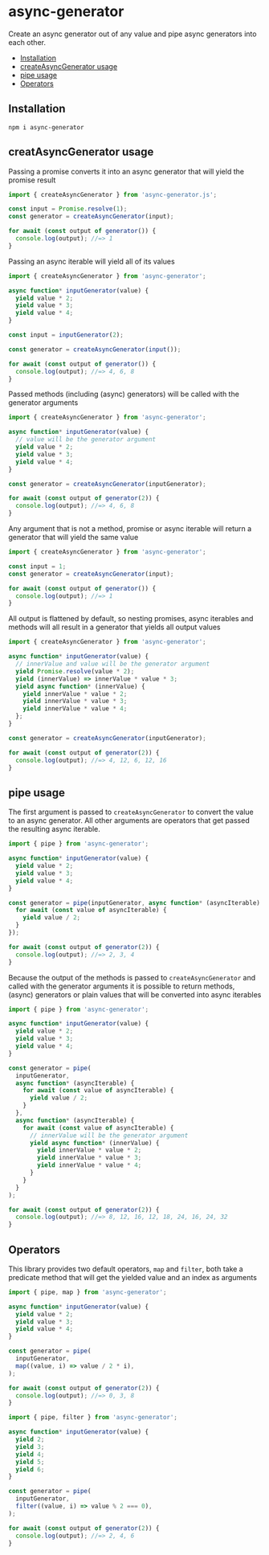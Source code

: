 # async-generator

Create an async generator out of any value and pipe async generators into each other.

* [Installation](#installation)
* [createAsyncGenerator usage](#createAsyncgenerator)
* [pipe usage](#pipe)
* [Operators](#operators)

## Installation

```
npm i async-generator
```

## creatAsyncGenerator usage

Passing a promise converts it into an async generator that will yield the promise result

```js
import { createAsyncGenerator } from 'async-generator.js';

const input = Promise.resolve(1);
const generator = createAsyncGenerator(input);

for await (const output of generator()) {
  console.log(output); //=> 1
}
```

Passing an async iterable will yield all of its values

```js
import { createAsyncGenerator } from 'async-generator';

async function* inputGenerator(value) {
  yield value * 2;
  yield value * 3;
  yield value * 4;
}

const input = inputGenerator(2);

const generator = createAsyncGenerator(input());

for await (const output of generator()) {
  console.log(output); //=> 4, 6, 8
}
```

Passed methods (including (async) generators) will be called with the generator arguments

```js
import { createAsyncGenerator } from 'async-generator';

async function* inputGenerator(value) {
  // value will be the generator argument
  yield value * 2;
  yield value * 3;
  yield value * 4;
}

const generator = createAsyncGenerator(inputGenerator);

for await (const output of generator(2)) {
  console.log(output); //=> 4, 6, 8
}
```

Any argument that is not a method, promise or async iterable will return a generator that will yield the same value

```js
import { createAsyncGenerator } from 'async-generator';

const input = 1;
const generator = createAsyncGenerator(input);

for await (const output of generator()) {
  console.log(output); //=> 1
}
```

All output is flattened by default, so nesting promises, async iterables and methods will all result in a generator that yields all output values

```js
import { createAsyncGenerator } from 'async-generator';

async function* inputGenerator(value) {
  // innerValue and value will be the generator argument
  yield Promise.resolve(value * 2);
  yield (innerValue) => innerValue * value * 3;
  yield async function* (innerValue) {
    yield innerValue * value * 2;
    yield innerValue * value * 3;
    yield innerValue * value * 4;
  };
}

const generator = createAsyncGenerator(inputGenerator);

for await (const output of generator(2)) {
  console.log(output); //=> 4, 12, 6, 12, 16
}
```

## pipe usage

The first argument is passed to `createAsyncGenerator` to convert the value to an async generator.
All other arguments are operators that get passed the resulting async iterable.

```js
import { pipe } from 'async-generator';

async function* inputGenerator(value) {
  yield value * 2;
  yield value * 3;
  yield value * 4;
}

const generator = pipe(inputGenerator, async function* (asyncIterable) {
  for await (const value of asyncIterable) {
    yield value / 2;
  }
});

for await (const output of generator(2)) {
  console.log(output); //=> 2, 3, 4
}
```

Because the output of the methods is passed to `createAsyncGenerator` and called with the generator arguments it is possible to return methods, (async) generators or plain values that will be converted into async iterables

```js
import { pipe } from 'async-generator';

async function* inputGenerator(value) {
  yield value * 2;
  yield value * 3;
  yield value * 4;
}

const generator = pipe(
  inputGenerator,
  async function* (asyncIterable) {
    for await (const value of asyncIterable) {
      yield value / 2;
    }
  },
  async function* (asyncIterable) {
    for await (const value of asyncIterable) {
      // innerValue will be the generator argument
      yield async function* (innerValue) {
        yield innerValue * value * 2;
        yield innerValue * value * 3;
        yield innerValue * value * 4;
      } 
    }
  }
);

for await (const output of generator(2)) {
  console.log(output); //=> 8, 12, 16, 12, 18, 24, 16, 24, 32
}
```

## Operators

This library provides two default operators, `map` and `filter`, both take a predicate method that will get the yielded value and an index as arguments

```js
import { pipe, map } from 'async-generator';

async function* inputGenerator(value) {
  yield value * 2;
  yield value * 3;
  yield value * 4;
}

const generator = pipe(
  inputGenerator,
  map((value, i) => value / 2 * i),
);

for await (const output of generator(2)) {
  console.log(output); //=> 0, 3, 8 
}
```

```js
import { pipe, filter } from 'async-generator';

async function* inputGenerator(value) {
  yield 2;
  yield 3;
  yield 4;
  yield 5;
  yield 6;
}

const generator = pipe(
  inputGenerator,
  filter((value, i) => value % 2 === 0),
);

for await (const output of generator(2)) {
  console.log(output); //=> 2, 4, 6 
}
```
